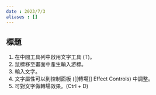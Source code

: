 ```yaml
---
date : 2023/7/3
aliases : []
---
```


## 標題

1. 在中間工具列中啟用文字工具 (T)。
2. 鼠標移至畫面中產生輸入游標。
3. 輸入文字。
4. 文字屬性可以到控制面板 ([[轉場]] Effect Controls) 中調整。
5. 可對文字做轉場效果。(Ctrl + D)